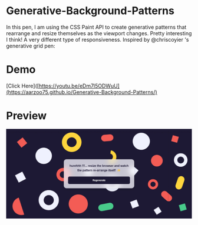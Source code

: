 # Generative-Background-Patterns
In this pen, I am using the CSS Paint API to create generative patterns that rearrange and resize themselves as the viewport changes. Pretty interesting I think! A very different type of responsiveness.  Inspired by @chriscoyier 's generative grid pen:

# Demo
[Click Here]([https://youtu.be/eDm7l5ODWuU](https://aarzoo75.github.io/Generative-Background-Patterns/)
 
# Preview
![preview img](/preview.png)
